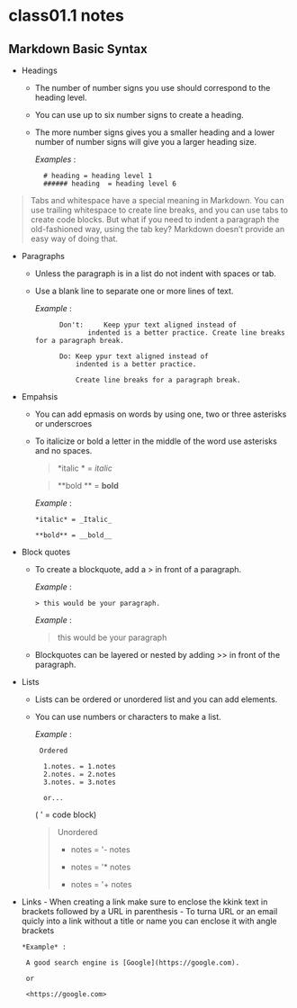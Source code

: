 # class01.1 notes

## Markdown Basic Syntax
  - Headings
    - The number of number signs you use should correspond to the heading level.
    - You can use up to six number signs to create a heading. 
    - The more number signs gives you a smaller heading and a lower number of number signs will give you a larger heading size.
      
         *Examples* :
            
            # heading = heading level 1
            ###### heading  = heading level 6
  
  >Tabs and whitespace have a special meaning in Markdown. 
   You can use trailing whitespace to create line breaks, and you can use tabs to create code blocks. 
   But what if you need to indent a paragraph the old-fashioned way, using the tab key? Markdown doesn’t provide an easy way of doing that.
  
  - Paragraphs
    - Unless the paragraph is in a list do not indent with spaces or tab.
    - Use a blank line to separate one or more lines of text.

         *Example* :
                
                Don't:     Keep ypur text aligned instead of 
                       indented is a better practice. Create line breaks for a paragraph break.
                
                Do: Keep ypur text aligned instead of 
                    indented is a better practice.
                    
                    Create line breaks for a paragraph break.
                    
   - Empahsis
      - You can add epmasis on words by using one, two or three asterisks or underscroes
      - To italicize or bold a letter in the middle of the word use asterisks and no spaces.
           >  *italic * = _italic_

           > **bold ** = __bold__
             
           *Example* :
            
            *italic* = _Italic_ 
            
            **bold** = __bold__
            
            
   - Block quotes 
      - To create a blockquote, add a > in front of a paragraph.
              
           *Example* :
            
            > this would be your paragraph. 
          
          *Example* :
          
           > this would be your paragraph
       - Blockquotes can be layered or nested by adding >> in front of the paragraph.
   
   
    
  - Lists
    - Lists can be ordered or unordered list and you can add elements.
    - You can use numbers or characters to make a list.
     
        *Example* :
        
       
         
           Ordered 
           
            1.notes. = 1.notes
            2.notes. = 2.notes
            3.notes. = 3.notes

            or...
           
         ( ' = code block)
         > Unordered      
         >  - notes =  '- notes
         >  * notes =  '* notes
         >  + notes =  '+ notes
   
   - Links
    - When creating a link make sure to enclose the kkink text in brackets followed by a URL in parenthesis
    - To turna URL or an email quicly into a link without a title or name you can enclose it with angle brackets 

         *Example* :
         
          A good search engine is [Google](https://google.com).
          
          or
          
          <https://google.com>

  
          
